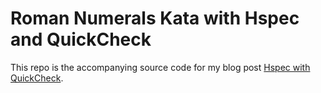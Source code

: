 # Roman Numerals Kata with Hspec and QuickCheck

This repo is the accompanying source code for my blog post [Hspec with QuickCheck](https://www.adomokos.com).
